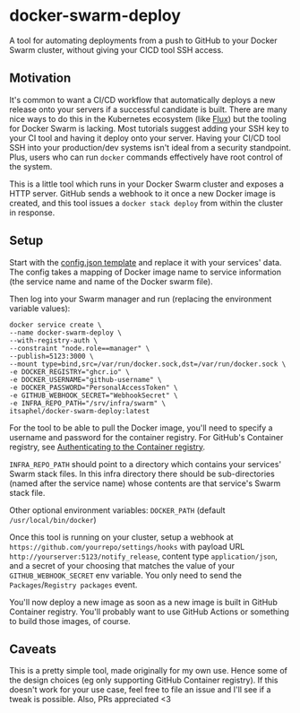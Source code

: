 # docker-swarm-deploy

A tool for automating deployments from a push to GitHub to your Docker Swarm cluster, without giving your CICD tool SSH access.

## Motivation

It's common to want a CI/CD workflow that automatically deploys a new release onto your servers if a successful candidate is built.
There are many nice ways to do this in the Kubernetes ecosystem (like [Flux](https://fluxcd.io/)) but the tooling for Docker Swarm is lacking.
Most tutorials suggest adding your SSH key to your CI tool and having it deploy onto your server. Having your CI/CD tool SSH into your production/dev
systems isn't ideal from a security standpoint. Plus, users who can run `docker` commands effectively have root control of the system.

This is a little tool which runs in your Docker Swarm cluster and exposes a HTTP server. GitHub sends a webhook to it once a new Docker image is created,
and this tool issues a `docker stack deploy` from within the cluster in response.

## Setup

Start with the [config.json template](https://github.com/itsaphel/docker-swarm-deploy/blob/master/config.json) and replace it with your services' data.
The config takes a mapping of Docker image name to service information (the service name and name of the Docker swarm file).

Then log into your Swarm manager and run (replacing the environment variable values):
```
docker service create \
--name docker-swarm-deploy \
--with-registry-auth \
--constraint "node.role==manager" \
--publish=5123:3000 \
--mount type=bind,src=/var/run/docker.sock,dst=/var/run/docker.sock \
-e DOCKER_REGISTRY="ghcr.io" \
-e DOCKER_USERNAME="github-username" \
-e DOCKER_PASSWORD="PersonalAccessToken" \
-e GITHUB_WEBHOOK_SECRET="WebhookSecret" \
-e INFRA_REPO_PATH="/srv/infra/swarm" \
itsaphel/docker-swarm-deploy:latest
```

For the tool to be able to pull the Docker image, you'll need to specify a username and password for the container registry. For GitHub's Container registry, see [Authenticating to the Container registry](https://docs.github.com/en/packages/working-with-a-github-packages-registry/working-with-the-container-registry#authenticating-to-the-container-registry).

`INFRA_REPO_PATH` should point to a directory which contains your services' Swarm stack files. In this infra directory there should be sub-directories (named after the service name) whose contents are that service's Swarm stack file.

Other optional environment variables: `DOCKER_PATH` (default `/usr/local/bin/docker`)

Once this tool is running on your cluster, setup a webhook at `https://github.com/yourrepo/settings/hooks` with payload URL `http://yourserver:5123/notify_release`, content type `application/json`, and a secret of your choosing that matches the value of your `GITHUB_WEBHOOK_SECRET` env variable. You only need to send the `Packages`/`Registry packages` event.

You'll now deploy a new image as soon as a new image is built in GitHub Container registry. You'll probably want to use GitHub Actions or something to build those images, of course.

## Caveats

This is a pretty simple tool, made originally for my own use. Hence some of the design choices (eg only supporting GitHub Container registry). If this doesn't work for your use case, feel free to file an issue and I'll see if a tweak is possible. Also, PRs appreciated <3